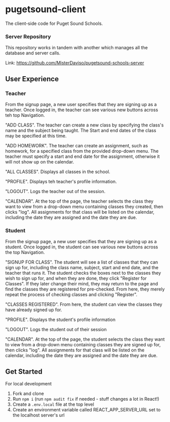 # pugetsound-client

The client-side code for Puget Sound Schools. 

### Server Repository
This repository works in tandem with another which manages all the database and server calls.

Link: https://github.com/MisterDaviso/pugetsound-schools-server

## User Experience

### Teacher
From the signup page, a new user specifies that they are signing up as a teacher. Once logged in, the teacher can see various new buttons across teh top Navigation.

"ADD CLASS". The teacher can create a new class by specifying the class's name and the subject being taught. The Start and end dates of the class may be specified at this time.

"ADD HOMEWORK". The teacher can create an assignment, such as homework, for a specified class from the provided drop-down menu. The teacher must specify a start and end date for the assignment, otherwise it will not show up on the calendar.

"ALL CLASSES". Displays all classes in the school.

"PROFILE". Displays teh teacher's profile information.

"LOGOUT". Logs the teacher out of the session.

"CALENDAR". At the top of the page, the teacher selects the class they want to view from a drop-down menu containing classes they created, then clicks "log". All assignments for that class will be listed on the calendar, including the date they are assigned and the date they are due.


### Student
From the signup page, a new user specifies that they are signing up as a student. Once logged in, the student can see various new buttons across the top Navigation.

"SIGNUP FOR CLASS". The student will see a list of classes that they can sign up for, including the class name, subject, start and end date, and the teacher that runs it. The student checks the boxes next to the classes they wish to sign up for, and when they are done, they click "Register for Classes". If they later change their mind, they may return to the page and find the classes they are registered for pre-checked. From here, they merely repeat the process of checking classes and clicking "Register".

"CLASSES REGISTERED". From here, the student can view the classes they have already signed up for.

"PROFILE". Displays the student's profile information

"LOGOUT". Logs the student out of their session

"CALENDAR". At the top of the page, the student selects the class they want to view from a drop-down menu containing classes they are signed up for, then clicks "log". All assignments for that class will be listed on the calendar, including the date they are assigned and the date they are due.


## Get Started

For local development

1. Fork and clone
2. Run `npm i` (run `npm audit fix` if needed - stuff changes a lot in React!)
3. Create a `.env.local` file at the top level 
4. Create an environment variable called REACT_APP_SERVER_URL set to the localhost server's url

